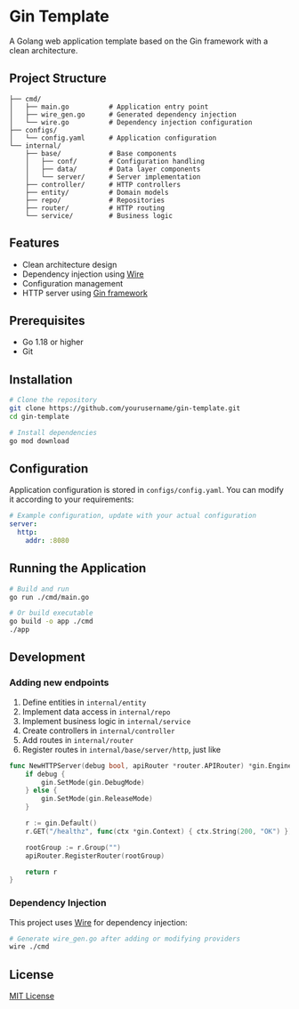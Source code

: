 # Gin Template

A Golang web application template based on the Gin framework with a clean architecture.

## Project Structure

```
├── cmd/
│   ├── main.go          # Application entry point
│   ├── wire_gen.go      # Generated dependency injection
│   └── wire.go          # Dependency injection configuration
├── configs/
│   └── config.yaml      # Application configuration
└── internal/
    ├── base/            # Base components
    │   ├── conf/        # Configuration handling
    │   ├── data/        # Data layer components
    │   └── server/      # Server implementation
    ├── controller/      # HTTP controllers
    ├── entity/          # Domain models
    ├── repo/            # Repositories
    ├── router/          # HTTP routing
    └── service/         # Business logic
```

## Features

- Clean architecture design
- Dependency injection using [Wire](https://github.com/google/wire)
- Configuration management
- HTTP server using [Gin framework](https://github.com/gin-gonic/gin)

## Prerequisites

- Go 1.18 or higher
- Git

## Installation

```bash
# Clone the repository
git clone https://github.com/yourusername/gin-template.git
cd gin-template

# Install dependencies
go mod download
```

## Configuration

Application configuration is stored in `configs/config.yaml`. You can modify it according to your requirements:

```yaml
# Example configuration, update with your actual configuration
server:
  http:
    addr: :8080
```

## Running the Application

```bash
# Build and run
go run ./cmd/main.go

# Or build executable
go build -o app ./cmd
./app
```

## Development

### Adding new endpoints

1. Define entities in `internal/entity`
2. Implement data access in `internal/repo`
3. Implement business logic in `internal/service`
4. Create controllers in `internal/controller`
5. Add routes in `internal/router`
6. Register routes in `internal/base/server/http`, just like

```go
func NewHTTPServer(debug bool, apiRouter *router.APIRouter) *gin.Engine {
	if debug {
		gin.SetMode(gin.DebugMode)
	} else {
		gin.SetMode(gin.ReleaseMode)
	}

	r := gin.Default()
	r.GET("/healthz", func(ctx *gin.Context) { ctx.String(200, "OK") })

	rootGroup := r.Group("")
	apiRouter.RegisterRouter(rootGroup)

	return r
}
```

### Dependency Injection

This project uses [Wire](https://github.com/google/wire) for dependency injection:

```bash
# Generate wire_gen.go after adding or modifying providers
wire ./cmd
```

## License

[MIT License](LICENSE)